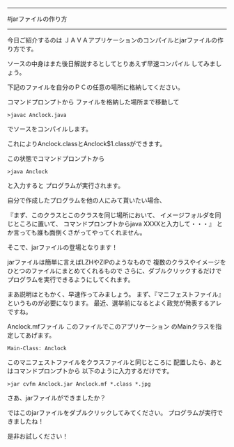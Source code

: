 ***
#jarファイルの作り方
***

今日ご紹介するのは
ＪＡＶＡアプリケーションのコンパイルとjarファイルの作り方です。

ソースの中身はまた後日解説するとしてとりあえず早速コンパイル
してみましょう。

下記のファイルを自分のＰＣの任意の場所に格納してください。

コマンドプロンプトから
ファイルを格納した場所まで移動して

```>javac Anclock.java```

でソースをコンパイルします。

これによりAnclock.classとAnclock$1.classができます。

この状態でコマンドプロンプトから

```>java Anclock```

と入力すると
プログラムが実行されます。

自分で作成したプログラムを他の人にみて貰いたい場合、

『まず、このクラスとこのクラスを同じ場所において、
イメージフォルダを同じところに置いて、
コマンドプロンプトからjava XXXXと入力して・・・』
とか言っても誰も面倒くさがってやってくれません。

そこで、jarファイルの登場となります！

jarファイルは簡単に言えばLZHやZIPのようなもので
複数のクラスやイメージをひとつのファイルにまとめてくれるもので
さらに、ダブルクリックするだけで
プログラムを実行できるようにしてくれます。

まあ説明はともかく、早速作ってみましょう。
まず、『マニフェストファイル』というものが必要になります。
最近、選挙前になるとよく政党が発表するアレですね。

Anclock.mfファイル
このファイルでこのアプリケーション
のMainクラスを指定してあげます。

```Main-Class: Anclock```

このマニフェストファイルをクラスファイルと同じところに
配置したら、あとはコマンドプロンプトから
以下のように入力するだけです。

```>jar cvfm Anclock.jar Anclock.mf *.class *.jpg```

さあ、jarファイルができましたか？

ではこのjarファイルをダブルクリックしてみてください。
プログラムが実行できましたね！

是非お試しください！
